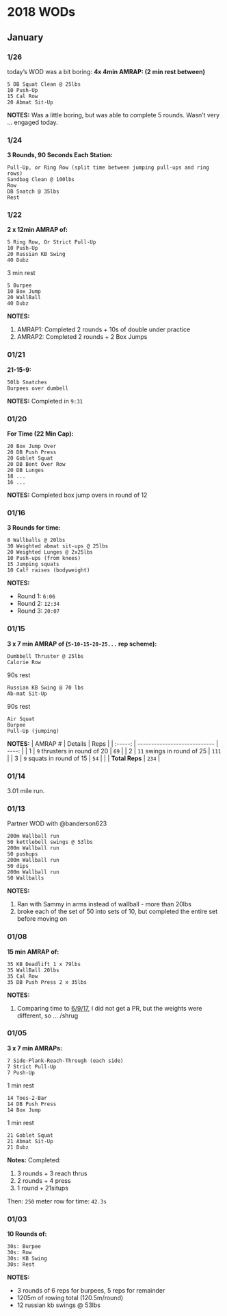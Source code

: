 # 2018 WODs

## January

### 1/26
today’s WOD was a bit boring:
**4x 4min AMRAP: (2 min rest between)**
```
5 DB Squat Clean @ 25lbs
10 Push-Up
15 Cal Row
20 Abmat Sit-Up
```

**NOTES:** Was a little boring, but was able to complete 5 rounds. Wasn’t very … engaged today.

### 1/24
**3 Rounds, 90 Seconds Each Station:**
```
Pull-Up, or Ring Row (split time between jumping pull-ups and ring rows)
Sandbag Clean @ 100lbs
Row
DB Snatch @ 35lbs
Rest
```

### 1/22
**2 x 12min AMRAP of:**
```
5 Ring Row, Or Strict Pull-Up
10 Push-Up
20 Russian KB Swing
40 Dubz
```
3 min rest
```
5 Burpee
10 Box Jump
20 WallBall
40 Dubz
```
**NOTES:**
1. AMRAP1: Completed 2 rounds + 10s of double under practice
2. AMRAP2: Completed 2 rounds + 2 Box Jumps


### 01/21
**21-15-9:**
```
50lb Snatches
Burpees over dumbell
```
**NOTES:** Completed in `9:31`

### 01/20

**For Time (22 Min Cap):**
```
20 Box Jump Over
20 DB Push Press
20 Goblet Squat
20 DB Bent Over Row
20 DB Lunges
18 ...
16 ...
```
**NOTES:** Completed box jump overs in round of 12

### 01/16

**3 Rounds for time:**
```
8 Wallballs @ 20lbs
30 Weighted abmat sit-ups @ 25lbs
20 Weighted Lunges @ 2x25lbs
10 Push-ups (from knees)
15 Jumping squats
10 Calf raises (bodyweight)
```

**NOTES:**

* Round 1: `6:06`
* Round 2: `12:34`
* Round 3: `20:07`

### 01/15

**3 x 7 min AMRAP of (`5-10-15-20-25...` rep scheme):**
```
Dumbbell Thruster @ 25lbs
Calorie Row
```
90s rest
```
Russian KB Swing @ 70 lbs
Ab-mat Sit-Up
```
90s rest
```
Air Squat
Burpee
Pull-Up (jumping)
```

**NOTES:**
| AMRAP # | Details                      |  Reps |
| :-----: | ---------------------------- | ----: |
|    1    | `9` thrusters in round of 20 |  `69` |
|    2    | `11` swings in round of 25   | `111` |
|    3    | `9` squats in round of 15    |  `54` |
|         | **Total Reps**               | `234` |

### 01/14

3.01 mile run.

### 01/13

Partner WOD with @banderson623

```
200m Wallball run
50 kettlebell swings @ 53lbs
200m Wallball run
50 pushups
200m Wallball run
50 dips
200m Wallball run
50 Wallballs
```

**NOTES:**
1. Ran with Sammy in arms instead of wallball - more than 20lbs
2. broke each of the set of 50 into sets of 10, but completed the entire set before moving on



### 01/08

**15 min AMRAP of:**
```
35 KB Deadlift 1 x 79lbs
35 WallBall 20lbs
35 Cal Row
35 DB Push Press 2 x 35lbs
```
**NOTES:**

1. Comparing time to [6/9/17](https://github.com/ritcheyer/lifework/blob/master/exercise/2017.md#69), I did not get a PR, but the weights were different, so ... /shrug


### 01/05

**3 x 7 min AMRAPs:**

```
7 Side-Plank-Reach-Through (each side)
7 Strict Pull-Up
7 Push-Up
```
1 min rest
```
14 Toes-2-Bar
14 DB Push Press
14 Box Jump
```
1 min rest
```
21 Goblet Squat
21 Abmat Sit-Up
21 Dubz
```
**Notes:**
Completed:
1. 3 rounds + 3 reach thrus
2. 2 rounds + 4 press
3. 1 round + 21situps

Then:
`250` meter row for time: `42.3s`

### 01/03

**10 Rounds of:**
```
30s: Burpee
30s: Row
30s: KB Swing
30s: Rest
```
**NOTES:**
 - 3 rounds of 6 reps for burpees, 5 reps for remainder
 - 1205m of rowing total (120.5m/round)
 - 12 russian kb swings @ 53lbs

